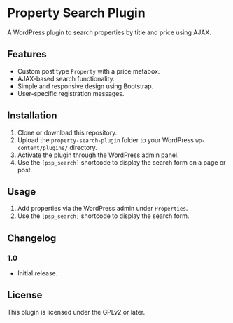 # Property Search Plugin

A WordPress plugin to search properties by title and price using AJAX.

## Features
- Custom post type `Property` with a price metabox.
- AJAX-based search functionality.
- Simple and responsive design using Bootstrap.
- User-specific registration messages.

## Installation
1. Clone or download this repository.
2. Upload the `property-search-plugin` folder to your WordPress `wp-content/plugins/` directory.
3. Activate the plugin through the WordPress admin panel.
4. Use the `[psp_search]` shortcode to display the search form on a page or post.

## Usage
1. Add properties via the WordPress admin under `Properties`.
2. Use the `[psp_search]` shortcode to display the search form.

## Changelog
### 1.0
- Initial release.

## License
This plugin is licensed under the GPLv2 or later.

